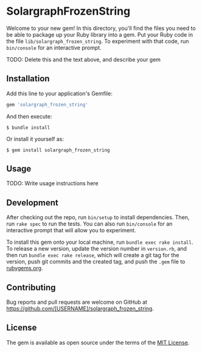 # SolargraphFrozenString

Welcome to your new gem! In this directory, you'll find the files you need to be able to package up your Ruby library into a gem. Put your Ruby code in the file `lib/solargraph_frozen_string`. To experiment with that code, run `bin/console` for an interactive prompt.

TODO: Delete this and the text above, and describe your gem

## Installation

Add this line to your application's Gemfile:

```ruby
gem 'solargraph_frozen_string'
```

And then execute:

    $ bundle install

Or install it yourself as:

    $ gem install solargraph_frozen_string

## Usage

TODO: Write usage instructions here

## Development

After checking out the repo, run `bin/setup` to install dependencies. Then, run `rake spec` to run the tests. You can also run `bin/console` for an interactive prompt that will allow you to experiment.

To install this gem onto your local machine, run `bundle exec rake install`. To release a new version, update the version number in `version.rb`, and then run `bundle exec rake release`, which will create a git tag for the version, push git commits and the created tag, and push the `.gem` file to [rubygems.org](https://rubygems.org).

## Contributing

Bug reports and pull requests are welcome on GitHub at https://github.com/[USERNAME]/solargraph_frozen_string.

## License

The gem is available as open source under the terms of the [MIT License](https://opensource.org/licenses/MIT).
